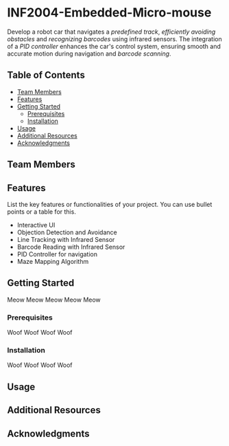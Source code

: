 # INF2004-Embedded-Micro-mouse

Develop a robot car that navigates a _predefined track_, _efficiently avoiding obstacles_ and _recognizing barcodes_ using infrared sensors. The integration of
a _PID controller_ enhances the car's control system, ensuring smooth and accurate motion during navigation and _barcode scanning_.

## Table of Contents

- [Team Members](#introduction)
- [Features](#features)
- [Getting Started](#getting-started)
  - [Prerequisites](#prerequisites)
  - [Installation](#installation)
- [Usage](#usage)
- [Additional Resources](#resources)
- [Acknowledgments](#acknowledgments)

## Team Members



## Features

List the key features or functionalities of your project. You can use bullet points or a table for this.

- Interactive UI
- Objection Detection and Avoidance 
- Line Tracking with Infrared Sensor
- Barcode Reading with Infrared Sensor
- PID Controller for navigation
- Maze Mapping Algorithm 

## Getting Started

Meow Meow Meow Meow Meow

### Prerequisites

Woof Woof Woof Woof 

### Installation

Woof Woof Woof Woof 

## Usage

## Additional Resources

## Acknowledgments
